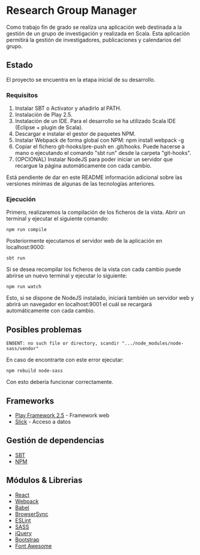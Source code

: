 # Research Group Manager

Como trabajo fin de grado se realiza una aplicación web destinada a la gestión de un grupo de investigación y realizada en Scala. Esta aplicación permitirá la gestión de investigadores, publicaciones y calendarios del grupo.

## Estado

El proyecto se encuentra en la etapa inicial de su desarrollo.

### Requisitos

1. Instalar SBT o Activator y añadirlo al PATH.
2. Instalación de Play 2.5.
3. Instalación de un IDE. Para el desarrollo se ha utilizado Scala IDE (Eclipse + plugin de Scala).
4. Descargar e instalar el gestor de paquetes NPM.
5. Instalar Webpack de forma global con NPM: npm install webpack -g
6. Copiar el fichero git-hooks/pre-push en .git/hooks. Puede hacerse a mano o ejecutando el comando "sbt run" desde la carpeta "git-hooks".
7. (OPCIONAL) Instalar NodeJS para poder iniciar un servidor que recargue la página automáticamente con cada cambio.

Está pendiente de dar en este README información adicional sobre las versiones mínimas de algunas de las tecnologías anteriores.

### Ejecución

Primero, realizaremos la compilación de los ficheros de la vista. Abrir un terminal y ejecutar el siguiente comando:

```
npm run compile
```

Posteriormente ejecutamos el servidor web de la aplicación en localhost:9000:

```
sbt run
```

Si se desea recompilar los ficheros de la vista con cada cambio puede abrirse un nuevo terminal y ejecutar lo siguiente:

```
npm run watch
```

Esto, si se dispone de NodeJS instalado, iniciará también un servidor web y abrirá un navegador en localhost:9001 el cuál se recargará automáticamente con cada cambio.

## Posibles problemas

```
ENOENT: no such file or directory, scandir ".../node_modules/node-sass/vendor"
```

En caso de encontrarte con este error ejecutar:

```
npm rebuild node-sass
```

Con esto debería funcionar correctamente.


## Frameworks

* [Play Framework 2.5](https://www.playframework.com/) - Framework web
* [Slick](http://slick.lightbend.com/) - Acceso a datos

## Gestión de dependencias

* [SBT](http://www.scala-sbt.org/)
* [NPM](https://www.npmjs.com/)

## Módulos & Librerias

* [React](https://facebook.github.io/react/)
* [Webpack](https://webpack.js.org/)
* [Babel](https://babeljs.io/)
* [BrowserSync](https://browsersync.io/)
* [ESLint](http://eslint.org/)
* [SASS](http://sass-lang.com/)
* [jQuery](https://jquery.com/)
* [Bootstrap](http://getbootstrap.com/)
* [Font Awesome](http://fontawesome.io/)
